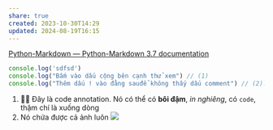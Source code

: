 ```yaml
---
share: true
created: 2023-10-30T14:29
updated: 2024-08-19T16:15
---
```

[Python-Markdown — Python-Markdown 3.7 documentation](https://python-markdown.github.io/ "Python-Markdown — Python-Markdown 3.7 documentation")

```js title="ví dụ.js" linenums="1" hl_lines="2 3"
console.log('sdfsd')
console.log("Bấm vào dấu cộng bên cạnh thử xem") // (1)
console.log("Thêm dấu ! vào đằng sauđể không thấy dấu comment") // (2)!
```

1. 🙋‍♂️ Đây là code annotation. Nó có thể có **bôi đậm**, *in nghiêng*, có `code`, thậm chí là xuống
    dòng
2. Nó chứa được cả ảnh luôn 
![](https://i.giphy.com/media/v1.Y2lkPTc5MGI3NjExODc4cXd3aG03d2ptd2k0bDUzM3YxN2JvcXo4aWRqNzBvbG82aHN5ZyZlcD12MV9pbnRlcm5hbF9naWZfYnlfaWQmY3Q9Zw/26ufdipQqU2lhNA4g/giphy.gif)

